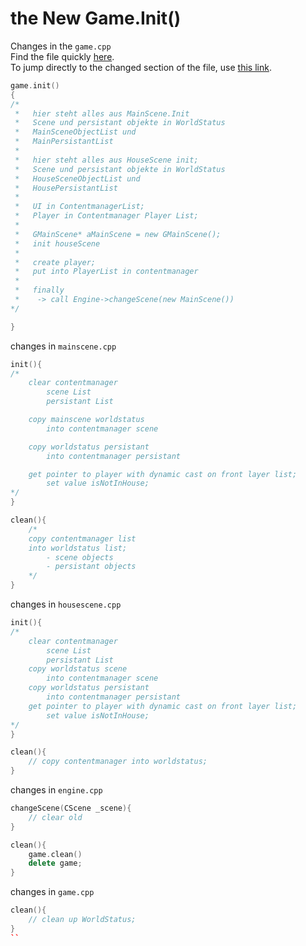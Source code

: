 # the New Game.Init()

Changes in the `game.cpp`  
Find the file quickly [here](https://github.com/M2vH/WoF_Prototype/blob/3a8835680c307ec0be500228d7593f5e1e9e993d/Project/WorldOfFacades/Game.cpp).  
To jump directly to the changed section of the file, use [this link](https://github.com/M2vH/WoF_Prototype/blob/3a8835680c307ec0be500228d7593f5e1e9e993d/Project/WorldOfFacades/Game.cpp#L26-L27).

```cpp
game.init()
{
/*
 *   hier steht alles aus MainScene.Init
 *   Scene und persistant objekte in WorldStatus
 *   MainSceneObjectList und
 *   MainPersistantList
 *
 *   hier steht alles aus HouseScene init;
 *   Scene und persistant objekte in WorldStatus
 *   HouseSceneObjectList und
 *   HousePersistantList
 *
 *   UI in ContentmanagerList;
 *   Player in Contentmanager Player List;
 *
 *   GMainScene* aMainScene = new GMainScene();
 *   init houseScene
 *  
 *   create player;
 *   put into PlayerList in contentmanager
 *
 *   finally
 *    -> call Engine->changeScene(new MainScene())
*/

}
```

changes in `mainscene.cpp`

```cpp
init(){
/*
    clear contentmanager
        scene List
        persistant List

    copy mainscene worldstatus
        into contentmanager scene

    copy worldstatus persistant
        into contentmanager persistant

    get pointer to player with dynamic cast on front layer list;
        set value isNotInHouse;
*/
}

clean(){
    /*
    copy contentmanager list 
    into worldstatus list;
        - scene objects
        - persistant objects
    */
}

```

changes in `housescene.cpp`

```cpp
init(){
/*
    clear contentmanager
        scene List
        persistant List
    copy worldstatus scene
        into contentmanager scene
    copy worldstatus persistant
        into contentmanager persistant
    get pointer to player with dynamic cast on front layer list;
        set value isNotInHouse;
*/
}

clean(){
    // copy contentmanager into worldstatus;
}
```

changes in `engine.cpp`

```cpp
changeScene(CScene _scene){
    // clear old
}

clean(){
    game.clean()
    delete game;
}
```

changes in `game.cpp`

```cpp
clean(){
    // clean up WorldStatus;
}
``

